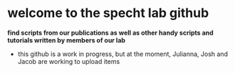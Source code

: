 # welcome to the specht lab github

**find scripts from our publications as well as other handy scripts and tutorials written by members of our lab** <br>
- this github is a work in progress, but at the moment, Julianna, Josh and Jacob are working to upload items 
